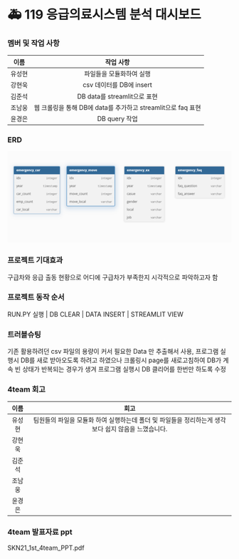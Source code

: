 # 🚑 119 응급의료시스템 분석 대시보드



### 멤버 및 작업 사항 

| 이름   | 작업 사항            |  
|:-----:|:---------------:|
| 유성현 | 파일들을 모듈화하여 실행| 
| 강현욱 | csv 데이터를 DB에 insert | 
| 김준석 | DB data를 streamlit으로 표현| 
| 조남웅 | 웹 크롤링을 통해 DB에 data를 추가하고 streamlit으로 faq 표현| 
| 윤경은 | DB query 작업  | 


### ERD
![ERD diagram](DATA/erd.png)


### 프로젝트 기대효과
구급차와 응급 출동 현황으로 어디에 구급차가 부족한지 시각적으로 파악하고자 함 


### 프로젝트 동작 순서

RUN.PY 실행
    |
DB CLEAR
    |
DATA INSERT
    |
STREAMLIT VIEW

### 트러블슈팅
기존 활용하려던 csv 파일의 용량이 커서 필요한 Data 만 추출해서 사용,
프로그램 실행시 DB를 새로 받아오도록 하려고 하였으나 크롤링시 page를 새로고침하여 DB가 계속 빈 상태가 반복되는
경우가 생겨 프로그램 실행시 DB 클리어를 한번만 하도록 수정

### 4team 회고

| 이름   | 회고            |  
|:-----:|:---------------:|
| 유성현 | 팀원들의 파일을 모듈화 하여 실행하는데 폴더 및 파일들을 정리하는게 생각보다 쉽지 않음을 느꼈습니다.| 
| 강현욱 |         | 
| 김준석 |          | 
| 조남웅 |   | 
| 윤경은 |      | 

### 4team 발표자료 ppt

SKN21_1st_4team_PPT.pdf
